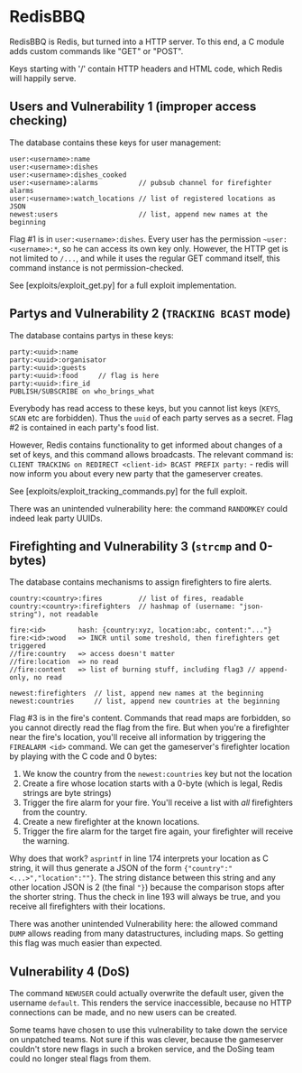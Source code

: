 # RedisBBQ

RedisBBQ is Redis, but turned into a HTTP server. To this end, a C module adds custom commands like "GET" or "POST".

Keys starting with '/' contain HTTP headers and HTML code, which Redis will happily serve.



## Users and Vulnerability 1 (improper access checking)
The database contains these keys for user management:
```
user:<username>:name
user:<username>:dishes
user:<username>:dishes_cooked
user:<username>:alarms          // pubsub channel for firefighter alarms
user:<username>:watch_locations // list of registered locations as JSON
newest:users                    // list, append new names at the beginning
```

Flag #1 is in `user:<username>:dishes`. Every user has the permission `~user:<username>:*`, so he can access its own key only.
However, the HTTP get is not limited to `/...`, and while it uses the regular GET command itself, this command instance is not permission-checked.

See [exploits/exploit_get.py] for a full exploit implementation.



## Partys and Vulnerability 2 (`TRACKING BCAST` mode)
The database contains partys in these keys:
```
party:<uuid>:name
party:<uuid>:organisator
party:<uuid>:guests
party:<uuid>:food     // flag is here
party:<uuid>:fire_id
PUBLISH/SUBSCRIBE on who_brings_what
```
Everybody has read access to these keys, but you cannot list keys (`KEYS`, `SCAN` etc are forbidden). Thus the `uuid` of each party serves as a secret. Flag #2 is contained in each party's food list.

However, Redis contains functionality to get informed about changes of a set of keys, and this command allows broadcasts.
The relevant command is: `CLIENT TRACKING on REDIRECT <client-id> BCAST PREFIX party:` - redis will now inform you about every new party that the gameserver creates.

See [exploits/exploit_tracking_commands.py] for the full exploit.

There was an unintended vulnerability here: the command `RANDOMKEY` could indeed leak party UUIDs.



## Firefighting and Vulnerability 3 (`strcmp` and 0-bytes)
The database contains mechanisms to assign firefighters to fire alerts.
```
country:<country>:fires         // list of fires, readable
country:<country>:firefighters  // hashmap of (username: "json-string"), not readable

fire:<id>        hash: {country:xyz, location:abc, content:"..."}
fire:<id>:wood   => INCR until some treshold, then firefighters get triggered
//fire:country   => access doesn't matter
//fire:location  => no read
//fire:content   => list of burning stuff, including flag3 // append-only, no read

newest:firefighters  // list, append new names at the beginning
newest:countries     // list, append new countries at the beginning
```

Flag #3 is in the fire's content. Commands that read maps are forbidden, so you cannot directly read the flag from the fire. But when you're a firefighter near the fire's location, you'll receive all information by triggering the `FIREALARM <id>` command. We can get the gameserver's firefighter location by playing with the C code and 0 bytes:

1. We know the country from the `newest:countries` key but not the location
2. Create a fire whose location starts with a 0-byte (which is legal, Redis strings are byte strings)
3. Trigger the fire alarm for your fire. You'll receive a list with *all* firefighters from the country.
4. Create a new firefighter at the known locations.
5. Trigger the fire alarm for the target fire again, your firefighter will receive the warning.

Why does that work? `asprintf` in line 174 interprets your location as C string, it will thus generate a JSON of the form `{"country":"<...>","location":""}`. The string distance between this string and any other location JSON is 2 (the final `"}`) because the comparison stops after the shorter string. Thus the check in line 193 will always be true, and you receive all firefighters with their locations.

There was another unintended Vulnerability here: the allowed command `DUMP` allows reading from many datastructures, including maps. So getting this flag was much easier than expected.



## Vulnerability 4 (DoS)
The command `NEWUSER` could actually overwrite the default user, given the username `default`. This renders the service inaccessible, because no HTTP connections can be made, and no new users can be created.

Some teams have chosen to use this vulnerability to take down the service on unpatched teams. Not sure if this was clever, because the gameserver couldn't store new flags in such a broken service, and the DoSing team could no longer steal flags from them.
